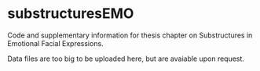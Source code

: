 # substructuresEMO
Code and supplementary information for thesis chapter on Substructures in Emotional Facial Expressions.

Data files are too big to be uploaded here, but are avaiable upon request.

